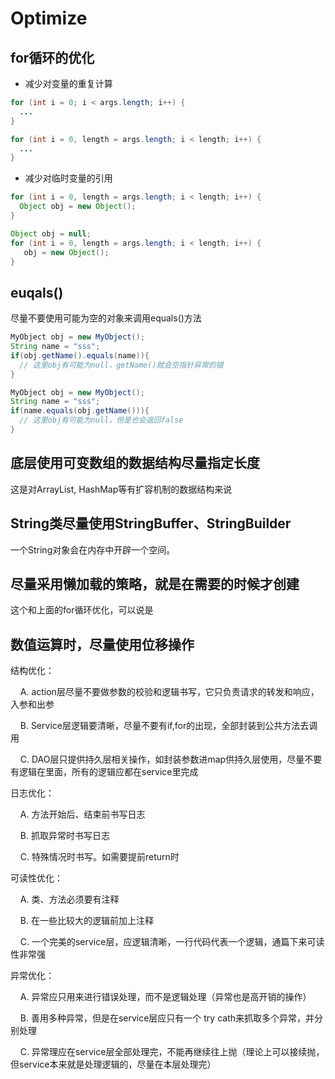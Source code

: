 # Optimize

## for循环的优化

- 减少对变量的重复计算

```java
for (int i = 0; i < args.length; i++) {
  ...
}
```

```java
for (int i = 0, length = args.length; i < length; i++) {
  ...
}
```

- 减少对临时变量的引用

```java
for (int i = 0, length = args.length; i < length; i++) {
  Object obj = new Object();
}
```

```java
Object obj = null;
for (int i = 0, length = args.length; i < length; i++) {
   obj = new Object();
}
```

## euqals()

尽量不要使用可能为空的对象来调用equals()方法

```java
MyObject obj = new MyObject();
String name = "sss";
if(obj.getName().equals(name)){
  // 这里obj有可能为null，getName()就会空指针异常的错
}
```

```java
MyObject obj = new MyObject();
String name = "sss";
if(name.equals(obj.getName())){
  // 这里obj有可能为null，但是也会返回false
}
```

## 底层使用可变数组的数据结构尽量指定长度

这是对ArrayList, HashMap等有扩容机制的数据结构来说

## String类尽量使用StringBuffer、StringBuilder

一个String对象会在内存中开辟一个空间。

## 尽量采用懒加载的策略，就是在需要的时候才创建

这个和上面的for循环优化，可以说是

## 数值运算时，尽量使用位移操作

结构优化：

    A. action层尽量不要做参数的校验和逻辑书写，它只负责请求的转发和响应，入参和出参

    B. Service层逻辑要清晰，尽量不要有if,for的出现，全部封装到公共方法去调用

    C. DAO层只提供持久层相关操作，如封装参数进map供持久层使用，尽量不要有逻辑在里面，所有的逻辑应都在service里完成

日志优化：

    A. 方法开始后、结束前书写日志

    B. 抓取异常时书写日志

    C. 特殊情况时书写。如需要提前return时

可读性优化：

    A. 类、方法必须要有注释

    B. 在一些比较大的逻辑前加上注释

    C. 一个完美的service层，应逻辑清晰，一行代码代表一个逻辑，通篇下来可读性非常强

异常优化：

    A. 异常应只用来进行错误处理，而不是逻辑处理（异常也是高开销的操作）

    B. 善用多种异常，但是在service层应只有一个 try cath来抓取多个异常，并分别处理

    C. 异常理应在service层全部处理完，不能再继续往上抛（理论上可以接续抛，但service本来就是处理逻辑的，尽量在本层处理完）

